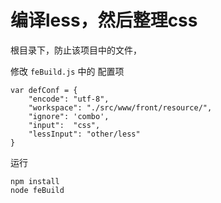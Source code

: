 编译less，然后整理css
=====================

根目录下，防止该项目中的文件，

修改 `feBuild.js` 中的 配置项 

```
var defConf = {
    "encode": "utf-8",
    "workspace": "./src/www/front/resource/",
    "ignore": 'combo',
    "input":  "css",
    "lessInput": "other/less"
}

```

运行

```
npm install
node feBuild
```